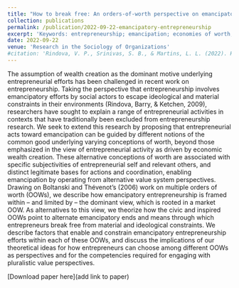 ```yaml
---
title: "How to break free: An orders-of-worth perspective on emancipatory entrepreneurship"
collection: publications
permalink: /publication/2022-09-22-emancipatory-entrepreneurship
excerpt: 'Keywords: entrepreneurship; emancipation; economies of worth; values-based perspectives; pluralism; social change' 
date: 2022-09-22
venue: 'Research in the Sociology of Organizations' 
#citation: 'Rindova, V. P., Srinivas, S. B., & Martins, L. L. (2022). How to Break Free: An Orders-of-Worth Perspective on Emancipatory Entrepreneurship. In R. N. Eberhart, M. Lounsbury, & H. E. Aldrich (Eds.), Entrepreneurialism and Society: New Theoretical Perspectives (Vol. 81, pp. 101–127). Emerald Publishing Limited. https://doi.org/10.1108/S0733-558X20220000081006'
---
```

The assumption of wealth creation as the dominant motive underlying entrepreneurial efforts has been challenged in recent work on entrepreneurship. Taking the perspective that entrepreneurship involves emancipatory efforts by social actors to escape ideological and material constraints in their environments (Rindova, Barry, & Ketchen, 2009), researchers have sought to explain a range of entrepreneurial activities in contexts that have traditionally been excluded from entrepreneurship research. We seek to extend this research by proposing that entrepreneurial acts toward emancipation can be guided by different notions of the common good underlying varying conceptions of worth, beyond those emphasized in the view of entrepreneurial activity as driven by economic wealth creation. These alternative conceptions of worth are associated with specific subjectivities of entrepreneurial self and relevant others, and distinct legitimate bases for actions and coordination, enabling emancipation by operating from alternative value system perspectives. Drawing on Boltanski and Thévenot’s (2006) work on multiple orders of worth (OOWs), we describe how emancipatory entrepreneurship is framed within – and limited by – the dominant view, which is rooted in a market OOW. As alternatives to this view, we theorize how the civic and inspired OOWs point to alternate emancipatory ends and means through which entrepreneurs break free from material and ideological constraints. We describe factors that enable and constrain emancipatory entrepreneurship efforts within each of these OOWs, and discuss the implications of our theoretical ideas for how entrepreneurs can choose among different OOWs as perspectives and for the competencies required for engaging with pluralistic value perspectives.

[Download paper here](add link to paper)

